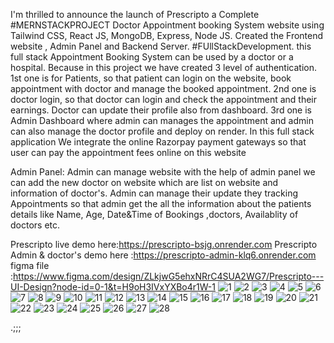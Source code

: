 I'm thrilled to announce the launch of Prescripto a Complete #MERNSTACKPROJECT Doctor Appointment booking System website using Tailwind CSS, React JS, MongoDB, Express, Node JS. Created the Frontend website , Admin Panel and Backend Server. 
#FUllStackDevelopment. this full stack Appointment Booking System can be used by a doctor or a hospital. Because in this project we have created 3 level of authentication. 1st one is for Patients, so that patient can login on the website, book appointment with doctor and manage the booked appointment. 2nd one is doctor login, so that doctor can login and check the appointment and their earnings. Doctor can update their profile also from dashboard. 3rd one is Admin Dashboard where admin can manages the appointment and admin can also manage the doctor profile and deploy on render.
In this full stack application We integrate the online Razorpay payment gateways so that user can pay the appointment fees online on this website

Admin Panel: Admin can manage website with the help of admin panel we can add the new doctor on website which are list on website and information of doctor's. Admin can manage their update they tracking Appointments so that admin get the all the information about the patients details like Name, Age, Date&Time of Bookings ,doctors, Availablity of doctors etc.

Prescripto live demo here:https://prescripto-bsjg.onrender.com 
Prescripto Admin & doctor's demo here :https://prescripto-admin-klq6.onrender.com
figma file :https://www.figma.com/design/ZLkjwG5ehxNRrC4SUA2WG7/Prescripto---UI-Design?node-id=0-1&t=H9oH3IVxYXBo4r1W-1
![1](https://github.com/user-attachments/assets/9825b73a-a8cd-4da3-a3a0-98633f75b628)
![2](https://github.com/user-attachments/assets/392b68c7-8ec0-4956-bb7f-68e87fddaa92)
![3](https://github.com/user-attachments/assets/548f68ac-e8b5-49bc-a2f5-53cd62eab806)
![4](https://github.com/user-attachments/assets/fe5b37f2-e1ef-405a-ae55-3857f45bf7d4)
![5](https://github.com/user-attachments/assets/195edf86-75a0-4788-b5a0-aa352e262bb1)
![6](https://github.com/user-attachments/assets/cb71c2fd-c472-44e7-8727-bc16bf19fa10)
![7](https://github.com/user-attachments/assets/78ccf622-692c-4ae3-be15-a4579f6e86aa)
![8](https://github.com/user-attachments/assets/29e6d30f-0d42-49ae-b069-a81d2d907817)
![9](https://github.com/user-attachments/assets/0143dfd7-4d49-4eb7-89fc-aed32e396e55)
![10](https://github.com/user-attachments/assets/08944125-18ad-4891-a31b-6583e04a8167)
![11](https://github.com/user-attachments/assets/3fa2c6d0-dcef-4e18-b2c8-4d02452a7907)
![12](https://github.com/user-attachments/assets/18e3ff2b-7269-4f8f-afba-aaeefb9177b3)
![13](https://github.com/user-attachments/assets/03e4976f-c62b-4877-a36a-9c1bd832ba42)
![14](https://github.com/user-attachments/assets/f25d76fe-2f19-483d-9c26-3efa208ecd7a)
![15](https://github.com/user-attachments/assets/35bd654e-4eb2-40f3-9e6b-078c61f52ab8)
![16](https://github.com/user-attachments/assets/d81fbd7e-9727-4511-8c62-dac24d05d5c5)
![17](https://github.com/user-attachments/assets/ff909be7-91ca-4a2e-98ab-096c0f590e95)
![18](https://github.com/user-attachments/assets/d30aecfd-858e-46e0-9081-54e767cdb7f2)
![19](https://github.com/user-attachments/assets/d407b26e-17c1-4b9c-be70-038a87764788)
![20](https://github.com/user-attachments/assets/5ce0d230-dd59-492f-9bb5-78ee5a56d1b6)
![21](https://github.com/user-attachments/assets/66fedcc9-be08-4e37-859b-4068062b81bb)
![22](https://github.com/user-attachments/assets/b300ff93-273a-4b7e-9ed0-a2f6f56284ec)
![23](https://github.com/user-attachments/assets/5674ce03-e571-4f4e-84dd-df9325b92dbf)
![24](https://github.com/user-attachments/assets/adbbbc5e-a41d-4659-9d9f-113e7d252326)
![25](https://github.com/user-attachments/assets/a6137818-ac53-4b58-9110-f38b9aa0351f)
![26](https://github.com/user-attachments/assets/1c0613e3-dacb-4d58-9472-bcd3cba9f2cd)
![27](https://github.com/user-attachments/assets/35001ed7-5c1f-4076-ac59-7dac6c921fa8)
![28](https://github.com/user-attachments/assets/350180c2-4286-4c4f-a40d-31bdd0c57bb8)







.;;;
